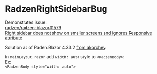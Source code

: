 # RadzenRightSidebarBug


Demonstrates issue:  
[radzen/radzen-blazor#1579](https://github.com/radzenhq/radzen-blazor/issues/1579)  
[Right sidebar does not show on smaller screens and ignores Responsive attribute
](https://github.com/radzenhq/radzen-blazor/issues/1579)

Solution as of Raden.Blazor 4.33.2 [from akorchev](https://github.com/radzenhq/radzen-blazor/issues/1579#issuecomment-2203380332):  

In `MainLayout.razor` add `width: auto` style to `<RadzenBody>`:  
Ex:  
`<RadzenBody style="width: auto">`
